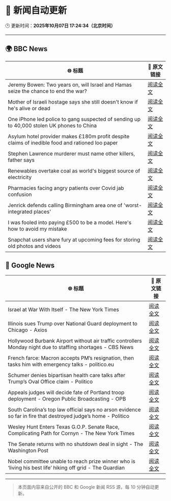 # 🧠 新闻自动更新

🕒 更新时间：**2025年10月07日 17:24:34（北京时间）**

---

## 🌍 BBC News

| 🌐 标题 | 🔗 原文链接 |
|--------|-------------|
| Jeremy Bowen: Two years on, will Israel and Hamas seize the chance to end the war? | [阅读全文](https://www.bbc.com/news/articles/cvgqyj268ljo?at_medium=RSS&at_campaign=rss) |
| Mother of Israeli hostage says she still doesn't know if he's alive or dead | [阅读全文](https://www.bbc.com/news/articles/c7840n4nwx8o?at_medium=RSS&at_campaign=rss) |
| One iPhone led police to gang suspected of sending up to 40,000 stolen UK phones to China | [阅读全文](https://www.bbc.com/news/articles/c20vlpwrzwdo?at_medium=RSS&at_campaign=rss) |
| Asylum hotel provider makes £180m profit despite claims of inedible food and rationed loo paper | [阅读全文](https://www.bbc.com/news/articles/ce9r5m74de8o?at_medium=RSS&at_campaign=rss) |
| Stephen Lawrence murderer must name other killers, father says | [阅读全文](https://www.bbc.com/news/articles/c89djd0yn1wo?at_medium=RSS&at_campaign=rss) |
| Renewables overtake coal as world's biggest source of electricity | [阅读全文](https://www.bbc.com/news/articles/cx2rz08en2po?at_medium=RSS&at_campaign=rss) |
| Pharmacies facing angry patients over Covid jab confusion | [阅读全文](https://www.bbc.com/news/articles/cm28q5gqvppo?at_medium=RSS&at_campaign=rss) |
| Jenrick defends calling Birmingham area one of 'worst-integrated places' | [阅读全文](https://www.bbc.com/news/articles/cy85zlpwne6o?at_medium=RSS&at_campaign=rss) |
| I was fooled into paying £500 to be a model. Here's how to avoid my mistake | [阅读全文](https://www.bbc.com/news/articles/ckg3w2n8nx7o?at_medium=RSS&at_campaign=rss) |
| Snapchat users share fury at upcoming fees for storing old photos and videos | [阅读全文](https://www.bbc.com/news/articles/c4g5ypl6nkzo?at_medium=RSS&at_campaign=rss) |

## 📰 Google News

| 🌐 标题 | 🔗 原文链接 |
|--------|-------------|
| Israel at War With Itself - The New York Times | [阅读全文](https://news.google.com/rss/articles/CBMimwFBVV95cUxQMlhBMWotY1haamJUNHRlOTdnYURiVFVNOWktT2lSVGpKS29zLTNfUFVOdVRNR2V5MFBBWUtQZWVCWUtOMExVNEloQmdaZEV0Yk1feXB4S1ptRng1N3ZkcnUxNGFyZzZ0ZGpGUUs2bFJ2dy1Sd0lpWDVUWlN3VFdUTlh1Qk5oVkdicm9pRVg1MXY2dkhxNnR2ODN4NA?oc=5) |
| Illinois sues Trump over National Guard deployment to Chicago - Axios | [阅读全文](https://news.google.com/rss/articles/CBMiiAFBVV95cUxPUVhfLTJLLVpld2FXbFlueVlESHZzUGpmNkt4SXlCaHJ4cFFXZTVpWE54d3FwdVBEaG50eFB1TTZEamh5MFozUS15VFBWa2xoR0d3NG54TzZnS3VvYVFTck9xRVVJMmNVTi05Rl9kOUpRQ1NXU1BoTWF2THZ1VVRvNElfc0VkcFM3?oc=5) |
| Hollywood Burbank Airport without air traffic controllers Monday night due to staffing shortages - CBS News | [阅读全文](https://news.google.com/rss/articles/CBMiugFBVV95cUxNVml4bE9oM3RFT0k3cjQ1bDBkN3ZOb2xFd1kyaTVwLW9OcXY4ZkZqd0k3b2Nab1hYdWp2QnRqZ2dUaUlmV2pnd3Q4R0ozZkVRT2pmMDJyV2dnTUJ4NHh0VGZ2MTVLMGhTT0w4b1ZscG5tVHJ6R3VPQ2E0ZjZIbmN0NUNIbG5yWmNuNUhrU25HWExrZl9uWXd0NzRwQlpURURRUHkySFdGVk8tdUhPRUVRbXZVTTZ3S25QZ2c?oc=5) |
| French farce: Macron accepts PM’s resignation, then tasks him with emergency talks - politico.eu | [阅读全文](https://news.google.com/rss/articles/CBMiuwFBVV95cUxNYkVrdG5JMU15YXhCQjVEVGxockJtZFVYRExhSF9PdGNxbTFmeXRKQXZjSURGY2hZMm5YaXppZUZMd0RQVG1BZXpNWWZrM2plMVF4OUxNX0lTaWE2QnR1Zm1GRmJ0bEg0Tk5yeGM4bnhaRDRDcFBTVFhlcHBZM1RueU5HajBaaDBUbXFuRW1TT05pYkZOYllFM1lwNkZxNlljVENyWXNJOVExemxpRlMwMWlIVVZnWmxFX09F?oc=5) |
| Schumer denies bipartisan health care talks after Trump’s Oval Office claim - Politico | [阅读全文](https://news.google.com/rss/articles/CBMioAFBVV95cUxOU1V6dlh3RHJzNll6bkZ0T0w5c3V1NEhxWmdZaEozOFJuQkdIN0xrSEpIV3NqdkF4WUNsbWNBOFhkRDBiMjY3bmloTHVzU1dVNnFTNU45bExJSmptTDhIY0lmeFhzNjl6Z0xsbjBHSVF4ZzVTWkxMS0pZQXA1ZlM5QmZOeDRGNzA1MEg0bGgxdXBtRDZ4dVZWbHh5cG42am5o?oc=5) |
| Appeals judges will decide fate of Portland troop deployment - Oregon Public Broadcasting - OPB | [阅读全文](https://news.google.com/rss/articles/CBMihwFBVV95cUxPMWcxRU54UV9aWXc0QmZONVJUTkZhSWltWlE3ekt2ODFTbGoyaXZzblM2MGVMREZ4LUs0SWhqNVBPaTFESFkzb0lIUmxPM1VUcHZWQjh0QjJKTlZWd1RpTUZHNE5lSmwzdUdmRVd1X19qWFBXQUcydkc4azZvc3VsZlg3U2V4N2s?oc=5) |
| South Carolina’s top law official says no arson evidence so far in fire that destroyed judge’s home - Politico | [阅读全文](https://news.google.com/rss/articles/CBMi4AFBVV95cUxNeGptSkw4bmpDYUpfTnFRQmw2TU9aSk1WUVhEdDEwUnJVTVZOZ3dVSlgyZU0wYXUtMnhRQ2dnSGJjREl5WkN0a3cxREdIZ3U2Y2hMYnkyV2R0V3pNQ0tFTmV4eXp3Z2JlNy1XcUNCYVdsaWxrZ0doU1RmVGRJTGtIOHZ4enQ2c3QxYmZKVEZDYjVXelNyQ2ZYU2VwemR6M0hSeUpJNnVMcFdhMnlUNDlzSTlDUkx5eHQ3RHBINDFSeFItYm1zYnF5Q1BSSVBlelotUFFhMHZWMzFibDkxX1dHYw?oc=5) |
| Wesley Hunt Enters Texas G.O.P. Senate Race, Complicating Path for Cornyn - The New York Times | [阅读全文](https://news.google.com/rss/articles/CBMilAFBVV95cUxNaFdSb1d6cnFucVJkazlZYlpfQU9EeE0tVnNIT3NmTVpwOXJIX214MmVBZmFOR0Vyc3RnellVQWJKdVJESVdFbThuV3c0SEVSWkNfN1ZwbEtVUVlIeWl2R0o0SThJeWR2ZFl5SEF5bVZaczZXYkw2ZFJSV1MwMkhtUm8zZVNPM18wSzdrekxiT2tWaXRQ?oc=5) |
| The Senate returns with no shutdown deal in sight - The Washington Post | [阅读全文](https://news.google.com/rss/articles/CBMikAFBVV95cUxPLVpBenpFY1BvZXRVYmo5YzQ5ZTBJVWJsNHQ4V3lUSERFaTgwSUZaTjFiQlhsbWwtMG4yT0N1Y1BHZTJCVTV2OVpiMHlmckdUVWdNN3dIVEF3T1lqYmtONHZjT2ZCR1M1ZnJEWEVDODVpWVBFUHRwY3cxN2lQUURqSXJrbGdZUkNhd2FGVTQyck0?oc=5) |
| Nobel committee unable to reach prize winner who is ‘living his best life’ hiking off grid - The Guardian | [阅读全文](https://news.google.com/rss/articles/CBMiuAFBVV95cUxPMXdmZDJieDc5VFlyVC0wTVRRZ3BnRVhVNDhVUk5IZ3pXaDVCelRjZWlHUzR0YTVHcG9aTmF0N0N0c0RwQ2Z1cXVuZmhQTUxfUjNkanRyV29ISzNVNXpkZTloUzJ3VlY5UXFUWWRNaVNoNXB3U0ZWTGQybWxMYTdGMEtyYXloTElSbDl2RmxpaGhZYkVodEJKZVFuQUdBOGUwWFZDQmZ1V3IyMlhtVklaRlQwYXhqSFlp?oc=5) |

---
> 本页面内容来自公开的 BBC 和 Google 新闻 RSS 源，每 10 分钟自动更新。